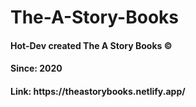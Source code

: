 # The-A-Story-Books
<h4>Hot-Dev created The A Story Books &copy;</h4>
<h4>Since: 2020</h4>
<h4>Link: https://theastorybooks.netlify.app/
